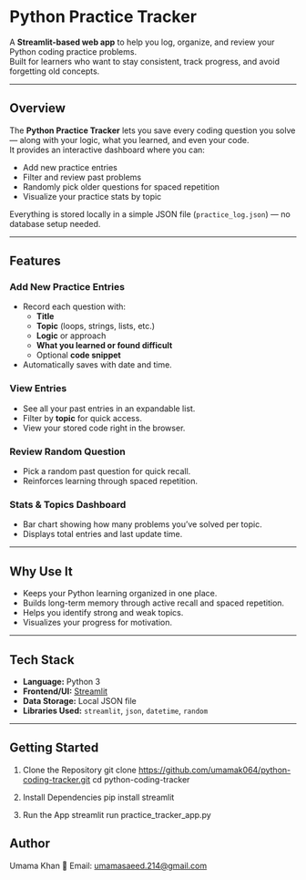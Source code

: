 # Python Practice Tracker

A **Streamlit-based web app** to help you log, organize, and review your Python coding practice problems.  
Built for learners who want to stay consistent, track progress, and avoid forgetting old concepts.

---

##  Overview

The **Python Practice Tracker** lets you save every coding question you solve — along with your logic, what you learned, and even your code.  
It provides an interactive dashboard where you can:
- Add new practice entries
- Filter and review past problems
- Randomly pick older questions for spaced repetition
- Visualize your practice stats by topic

Everything is stored locally in a simple JSON file (`practice_log.json`) — no database setup needed.

---

##  Features

###  Add New Practice Entries
- Record each question with:
  - **Title**
  - **Topic** (loops, strings, lists, etc.)
  - **Logic** or approach
  - **What you learned or found difficult**
  - Optional **code snippet**
- Automatically saves with date and time.

###  View Entries
- See all your past entries in an expandable list.
- Filter by **topic** for quick access.
- View your stored code right in the browser.

###  Review Random Question
- Pick a random past question for quick recall.
- Reinforces learning through spaced repetition.

###  Stats & Topics Dashboard
- Bar chart showing how many problems you’ve solved per topic.
- Displays total entries and last update time.

---

## Why Use It

- Keeps your Python learning organized in one place.  
- Builds long-term memory through active recall and spaced repetition.  
- Helps you identify strong and weak topics.  
- Visualizes your progress for motivation.  

---

## Tech Stack

- **Language:** Python 3  
- **Frontend/UI:** [Streamlit](https://streamlit.io)  
- **Data Storage:** Local JSON file  
- **Libraries Used:** `streamlit`, `json`, `datetime`, `random`

---

##  Getting Started

1. Clone the Repository
git clone https://github.com/umamak064/python-coding-tracker.git
cd python-coding-tracker

2. Install Dependencies
pip install streamlit

3. Run the App
streamlit run practice_tracker_app.py



## Author

Umama Khan
📧 Email: umamasaeed.214@gmail.com
